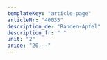 ```yaml
---
templateKey: "article-page"
articleNr: "40035"
description_de: "Randen-Apfel"
description_fr: " "
unit: "2"
price: "20.--"
---
```

